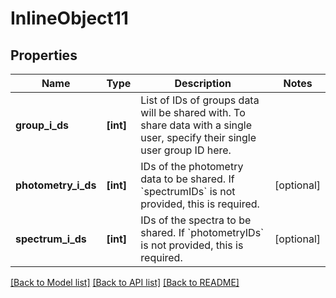 # InlineObject11

## Properties
Name | Type | Description | Notes
------------ | ------------- | ------------- | -------------
**group_i_ds** | **[int]** | List of IDs of groups data will be shared with. To share data with a single user, specify their single user group ID here.  | 
**photometry_i_ds** | **[int]** | IDs of the photometry data to be shared. If &#x60;spectrumIDs&#x60; is not provided, this is required.  | [optional] 
**spectrum_i_ds** | **[int]** | IDs of the spectra to be shared. If &#x60;photometryIDs&#x60; is not provided, this is required. | [optional] 

[[Back to Model list]](../README.md#documentation-for-models) [[Back to API list]](../README.md#documentation-for-api-endpoints) [[Back to README]](../README.md)


